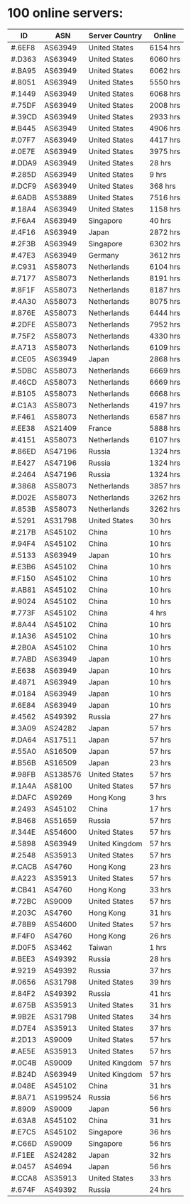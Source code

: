 # 100 online servers:

| ID | ASN | Server Country | Online |
| ------ | ------ | ------ | ------ |
| #.6EF8 | AS63949 | United States | 6154 hrs |
| #.D363 | AS63949 | United States | 6060 hrs |
| #.BA95 | AS63949 | United States | 6062 hrs |
| #.8051 | AS63949 | United States | 5550 hrs |
| #.1449 | AS63949 | United States | 6068 hrs |
| #.75DF | AS63949 | United States | 2008 hrs |
| #.39CD | AS63949 | United States | 2933 hrs |
| #.B445 | AS63949 | United States | 4906 hrs |
| #.07F7 | AS63949 | United States | 4417 hrs |
| #.0E7E | AS63949 | United States | 3975 hrs |
| #.DDA9 | AS63949 | United States | 28 hrs |
| #.285D | AS63949 | United States | 9 hrs |
| #.DCF9 | AS63949 | United States | 368 hrs |
| #.6ADB | AS53889 | United States | 7516 hrs |
| #.18A4 | AS63949 | United States | 1158 hrs |
| #.F6A4 | AS63949 | Singapore | 40 hrs |
| #.4F16 | AS63949 | Japan | 2872 hrs |
| #.2F3B | AS63949 | Singapore | 6302 hrs |
| #.47E3 | AS63949 | Germany | 3612 hrs |
| #.C931 | AS58073 | Netherlands | 6104 hrs |
| #.7177 | AS58073 | Netherlands | 8191 hrs |
| #.8F1F | AS58073 | Netherlands | 8187 hrs |
| #.4A30 | AS58073 | Netherlands | 8075 hrs |
| #.876E | AS58073 | Netherlands | 6444 hrs |
| #.2DFE | AS58073 | Netherlands | 7952 hrs |
| #.75F2 | AS58073 | Netherlands | 4330 hrs |
| #.A713 | AS58073 | Netherlands | 6109 hrs |
| #.CE05 | AS63949 | Japan | 2868 hrs |
| #.5DBC | AS58073 | Netherlands | 6669 hrs |
| #.46CD | AS58073 | Netherlands | 6669 hrs |
| #.B105 | AS58073 | Netherlands | 6668 hrs |
| #.C1A3 | AS58073 | Netherlands | 4197 hrs |
| #.F461 | AS58073 | Netherlands | 6587 hrs |
| #.EE38 | AS21409 | France | 5888 hrs |
| #.4151 | AS58073 | Netherlands | 6107 hrs |
| #.86ED | AS47196 | Russia | 1324 hrs |
| #.E427 | AS47196 | Russia | 1324 hrs |
| #.2464 | AS47196 | Russia | 1324 hrs |
| #.3868 | AS58073 | Netherlands | 3857 hrs |
| #.D02E | AS58073 | Netherlands | 3262 hrs |
| #.853B | AS58073 | Netherlands | 3262 hrs |
| #.5291 | AS31798 | United States | 30 hrs |
| #.217B | AS45102 | China | 10 hrs |
| #.94F4 | AS45102 | China | 10 hrs |
| #.5133 | AS63949 | Japan | 10 hrs |
| #.E3B6 | AS45102 | China | 10 hrs |
| #.F150 | AS45102 | China | 10 hrs |
| #.AB81 | AS45102 | China | 10 hrs |
| #.9024 | AS45102 | China | 10 hrs |
| #.773F | AS45102 | China | 4 hrs |
| #.8A44 | AS45102 | China | 10 hrs |
| #.1A36 | AS45102 | China | 10 hrs |
| #.2B0A | AS45102 | China | 10 hrs |
| #.7ABD | AS63949 | Japan | 10 hrs |
| #.E638 | AS63949 | Japan | 10 hrs |
| #.4871 | AS63949 | Japan | 10 hrs |
| #.0184 | AS63949 | Japan | 10 hrs |
| #.6E84 | AS63949 | Japan | 10 hrs |
| #.4562 | AS49392 | Russia | 27 hrs |
| #.3A09 | AS24282 | Japan | 57 hrs |
| #.DA64 | AS17511 | Japan | 57 hrs |
| #.55A0 | AS16509 | Japan | 57 hrs |
| #.B56B | AS16509 | Japan | 23 hrs |
| #.98FB | AS138576 | United States | 57 hrs |
| #.1A4A | AS8100 | United States | 57 hrs |
| #.DAFC | AS9269 | Hong Kong | 3 hrs |
| #.2493 | AS45102 | China | 17 hrs |
| #.B468 | AS51659 | Russia | 57 hrs |
| #.344E | AS54600 | United States | 57 hrs |
| #.5898 | AS63949 | United Kingdom | 57 hrs |
| #.2548 | AS35913 | United States | 57 hrs |
| #.CACB | AS4760 | Hong Kong | 23 hrs |
| #.A223 | AS35913 | United States | 57 hrs |
| #.CB41 | AS4760 | Hong Kong | 33 hrs |
| #.72BC | AS9009 | United States | 57 hrs |
| #.203C | AS4760 | Hong Kong | 31 hrs |
| #.78B9 | AS54600 | United States | 57 hrs |
| #.F4F0 | AS4760 | Hong Kong | 26 hrs |
| #.D0F5 | AS3462 | Taiwan | 1 hrs |
| #.BEE3 | AS49392 | Russia | 28 hrs |
| #.9219 | AS49392 | Russia | 37 hrs |
| #.0656 | AS31798 | United States | 39 hrs |
| #.84F2 | AS49392 | Russia | 41 hrs |
| #.675B | AS35913 | United States | 31 hrs |
| #.9B2E | AS31798 | United States | 34 hrs |
| #.D7E4 | AS35913 | United States | 37 hrs |
| #.2D13 | AS9009 | United States | 57 hrs |
| #.AE5E | AS35913 | United States | 57 hrs |
| #.0C4B | AS9009 | United Kingdom | 57 hrs |
| #.B24D | AS63949 | United Kingdom | 57 hrs |
| #.048E | AS45102 | China | 31 hrs |
| #.8A71 | AS199524 | Russia | 56 hrs |
| #.8909 | AS9009 | Japan | 56 hrs |
| #.63A8 | AS45102 | China | 31 hrs |
| #.E7C5 | AS45102 | Singapore | 36 hrs |
| #.C66D | AS9009 | Singapore | 56 hrs |
| #.F1EE | AS24282 | Japan | 32 hrs |
| #.0457 | AS4694 | Japan | 56 hrs |
| #.CCA8 | AS35913 | United States | 33 hrs |
| #.674F | AS49392 | Russia | 24 hrs |

